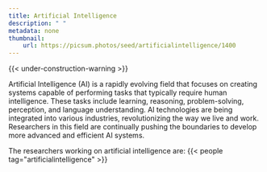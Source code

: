 ```yaml
---
title: Artificial Intelligence
description: " "
metadata: none
thumbnail: 
    url: https://picsum.photos/seed/artificialintelligence/1400
---
```


{{< under-construction-warning >}}

Artificial Intelligence (AI) is a rapidly evolving field that focuses on creating systems capable of performing tasks that typically require human intelligence. These tasks include learning, reasoning, problem-solving, perception, and language understanding. AI technologies are being integrated into various industries, revolutionizing the way we live and work. Researchers in this field are continually pushing the boundaries to develop more advanced and efficient AI systems.

The researchers working on artificial intelligence are:
{{< people tag="artificialintelligence" >}}